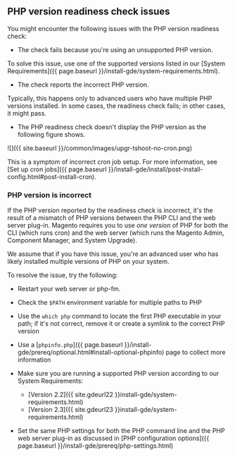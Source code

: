 
## PHP version readiness check issues

You might encounter the following issues with the PHP version readiness check:

*  The check fails because you're using an unsupported PHP version.

To solve this issue, use one of the supported versions listed in our [System Requirements]({{ page.baseurl }}/install-gde/system-requirements.html).

*  The check reports the incorrect PHP version.

Typically, this happens only to advanced users who have multiple PHP versions installed. In some cases, the readiness check fails; in other cases, it might pass.

*  The PHP readiness check doesn't display the PHP version as the following figure shows.

 ![]({{ site.baseurl }}/common/images/upgr-tshoot-no-cron.png)

This is a symptom of incorrect cron job setup. For more information, see [Set up cron jobs]({{ page.baseurl }}/install-gde/install/post-install-config.html#post-install-cron).

### PHP version is incorrect

If the PHP version reported by the readiness check is incorrect, it's the result of a mismatch of PHP versions between the PHP CLI and the web server plug-in. Magento requires you to use *one version* of PHP for both the CLI (which runs cron) and the web server (which runs the Magento Admin, Component Manager, and System Upgrade).

We assume that if you have this issue, you're an advanced user who has likely installed multiple versions of PHP on your system.

To resolve the issue, try the following:

*  Restart your web server or php-fm.
*  Check the `$PATH` environment variable for multiple paths to PHP
*  Use the `which php` command to locate the first PHP executable in your path; if it's not correct, remove it or create a symlink to the correct PHP version
*  Use a [`phpinfo.php`]({{ page.baseurl }}/install-gde/prereq/optional.html#install-optional-phpinfo) page to collect more information
*  Make sure you are running a supported PHP version according to our System Requirements:

   *  [Version 2.2]({{ site.gdeurl22 }}install-gde/system-requirements.html)
   *  [Version 2.3]({{ site.gdeurl23 }}install-gde/system-requirements.html)

*  Set the same PHP settings for both the PHP command line and the PHP web server plug-in as discussed in [PHP configuration options]({{ page.baseurl }}/install-gde/prereq/php-settings.html)
